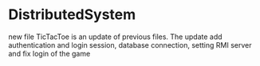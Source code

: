 # DistributedSystem
new file TicTacToe is an update of previous files. The update add authentication and login session, database connection, setting RMI server and fix login of the game
